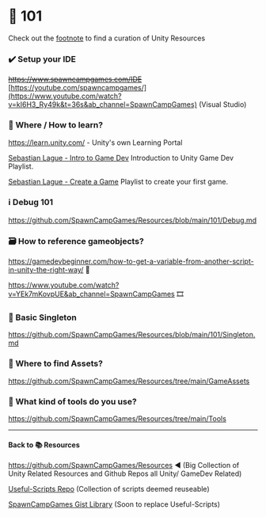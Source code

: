 # 📙 101
Check out the [footnote](https://github.com/SpawnCampGames/Resources/blob/main/101/readme.md#back-to--resources) to find a curation of Unity Resources

### ✔️ Setup your IDE
~~https://www.spawncampgames.com/IDE~~ [https://youtube.com/spawncampgames/](https://www.youtube.com/watch?v=kI6H3_Ry49k&t=36s&ab_channel=SpawnCampGames) (Visual Studio)

### 📌 Where / How to learn?
https://learn.unity.com/ - Unity's own Learning Portal

[Sebastian Lague - Intro to Game Dev](https://www.youtube.com/watch?v=_cCGBMmMOFw&list=PLFt_AvWsXl0fnA91TcmkRyhhixX9CO3Lw&ab_channel=SebastianLague) Introduction to Unity Game Dev Playlist.

[Sebastian Lague - Create a Game](https://www.youtube.com/watch?v=SviIeTt2_Lc&list=PLFt_AvWsXl0ctd4dgE1F8g3uec4zKNRV0&ab_channel=SebastianLague) Playlist to create your first game.

### ℹ️ Debug 101
https://github.com/SpawnCampGames/Resources/blob/main/101/Debug.md

### 🗃️ How to reference gameobjects?
https://gamedevbeginner.com/how-to-get-a-variable-from-another-script-in-unity-the-right-way/ 📜

https://www.youtube.com/watch?v=YEk7mKovpUE&ab_channel=SpawnCampGames 🎞️

### 📓 Basic Singleton
https://github.com/SpawnCampGames/Resources/blob/main/101/Singleton.md

### 👾 Where to find Assets?
https://github.com/SpawnCampGames/Resources/tree/main/GameAssets

### 🔧 What kind of tools do you use?
https://github.com/SpawnCampGames/Resources/tree/main/Tools

---

#### Back to 📚 Resources 
https://github.com/SpawnCampGames/Resources ◀️ (Big Collection of Unity Related Resources and Github Repos all Unity/ GameDev Related)

[Useful-Scripts Repo](https://github.com/SpawnCampGames/Useful-Scripts) (Collection of scripts deemed reuseable)


[SpawnCampGames Gist Library](https://github.com/SpawnCampGames/Useful-Scripts) (Soon to replace Useful-Scripts)
